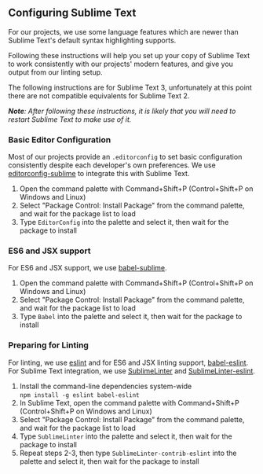 ## Configuring Sublime Text

For our projects, we use some language features which are newer than Sublime Text's default syntax highlighting supports.

Following these instructions will help you set up your copy of Sublime Text to work consistently with our projects' modern features, and give you output from our linting setup.

The following instructions are for Sublime Text 3, unfortunately at this point there are not compatible equivalents for Sublime Text 2.

_**Note**: After following these instructions, it is likely that you will need to restart Sublime Text to make use of it._

### Basic Editor Configuration

Most of our projects provide an `.editorconfig` to set basic configuration consistently despite each developer's own preferences. We use [editorconfig-sublime](https://github.com/sindresorhus/editorconfig-sublime) to integrate this with Sublime Text.

1. Open the command palette with Command+Shift+P (Control+Shift+P on Windows and Linux)
2. Select "Package Control: Install Package" from the command palette, and wait for the package list to load
3. Type `EditorConfig` into the palette and select it, then wait for the package to install

### ES6 and JSX support

For ES6 and JSX support, we use [babel-sublime](https://github.com/babel/babel-sublime).

1. Open the command palette with Command+Shift+P (Control+Shift+P on Windows and Linux)
2. Select "Package Control: Install Package" from the command palette, and wait for the package list to load
3. Type `Babel` into the palette and select it, then wait for the package to install

### Preparing for Linting

For linting, we use [eslint](http://eslint.org) and for ES6 and JSX linting support, [babel-eslint](https://github.com/babel/babel-eslint). For Sublime Text integration, we use [SublimeLinter](https://github.com/SublimeLinter/SublimeLinter3) and [SublimeLinter-eslint](https://github.com/roadhump/SublimeLinter-eslint).

1. Install the command-line dependencies system-wide  
   `npm install -g eslint babel-eslint`
2. In Sublime Text, open the command palette with Command+Shift+P (Control+Shift+P on Windows and Linux)
2. Select "Package Control: Install Package" from the command palette, and wait for the package list to load
3. Type `SublimeLinter` into the palette and select it, then wait for the package to install
4. Repeat steps 2-3, then type `SublimeLinter-contrib-eslint` into the palette and select it, then wait for the package to install